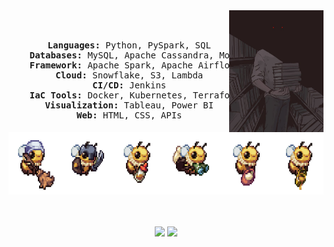 <div align="center">
<img src="https://github.com/RemorI/Profile/blob/main/supply/The-vampire-librarian%40Emilycottonbird.jpg" width="30%" align="right" />
<br><br>
<pre>
    <b>Languages:</b> Python, PySpark, SQL
    <b>Databases:</b> MySQL, Apache Cassandra, MongoDB, DynamoDB
    <b>Framework:</b> Apache Spark, Apache Airflow, Apache Kafka, Zookeeper
    <b>Cloud:</b> Snowflake, S3, Lambda
    <b>CI/CD:</b> Jenkins
    <b>IaC Tools:</b> Docker, Kubernetes, Terraform
    <b>Visualization:</b> Tableau, Power BI
    <b>Web:</b> HTML, CSS, APIs
</pre>
<img src="https://github.com/RemorI/Profile/blob/main/supply/working-bees.png" height="100" />
<br><br><br>
    
[![](https://img.shields.io/badge/linkedin-0a66c2)](https://www.linkedin.com/in/ignacio-escudero-ab440517a/)
[![](https://img.shields.io/badge/Gmail-D14836)](mailto:ignaescuvero@gmail.com)
</div>

